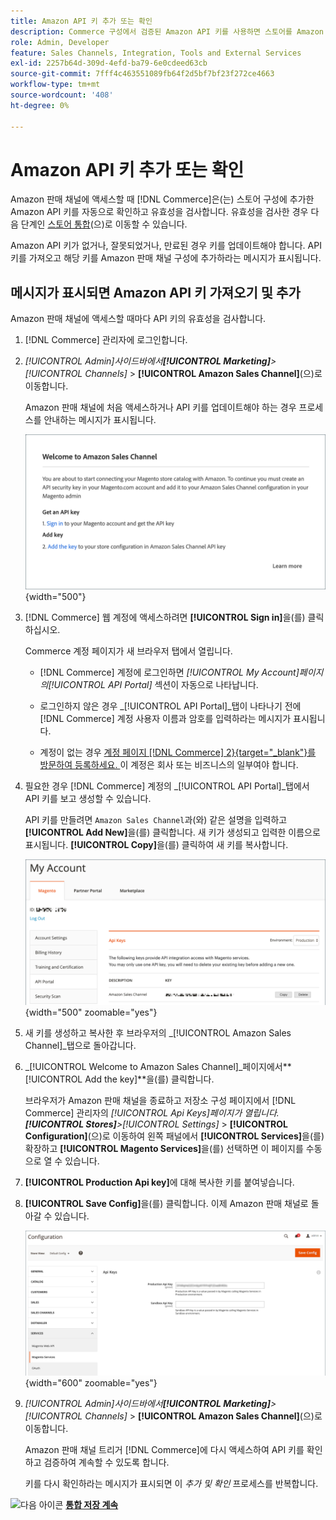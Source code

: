 ```yaml
---
title: Amazon API 키 추가 또는 확인
description: Commerce 구성에서 검증된 Amazon API 키를 사용하면 스토어를 Amazon 판매자 계정과 통합할 수 있습니다.
role: Admin, Developer
feature: Sales Channels, Integration, Tools and External Services
exl-id: 2257b64d-309d-4efd-ba79-6e0cdeed63cb
source-git-commit: 7fff4c463551089fb64f2d5bf7bf23f272ce4663
workflow-type: tm+mt
source-wordcount: '408'
ht-degree: 0%

---
```


# Amazon API 키 추가 또는 확인

Amazon 판매 채널에 액세스할 때 [!DNL Commerce]은(는) 스토어 구성에 추가한 Amazon API 키를 자동으로 확인하고 유효성을 검사합니다. 유효성을 검사한 경우 다음 단계인 [스토어 통합](./store-integration.md)(으)로 이동할 수 있습니다.

Amazon API 키가 없거나, 잘못되었거나, 만료된 경우 키를 업데이트해야 합니다. API 키를 가져오고 해당 키를 Amazon 판매 채널 구성에 추가하라는 메시지가 표시됩니다.

## 메시지가 표시되면 Amazon API 키 가져오기 및 추가

Amazon 판매 채널에 액세스할 때마다 API 키의 유효성을 검사합니다.

1. [!DNL Commerce] 관리자에 로그인합니다.

1. _[!UICONTROL Admin]_사이드바에서&#x200B;**[!UICONTROL Marketing]**>_[!UICONTROL Channels]_ > **[!UICONTROL Amazon Sales Channel]**(으)로 이동합니다.

   Amazon 판매 채널에 처음 액세스하거나 API 키를 업데이트해야 하는 경우 프로세스를 안내하는 메시지가 표시됩니다.

   ![Amazon API 키 프롬프트 가져오기 및 추가](assets/amazon-api-verification-prompt.png){width="500"}

1. [!DNL Commerce] 웹 계정에 액세스하려면 **[!UICONTROL Sign in]**&#x200B;을(를) 클릭하십시오.

   Commerce 계정 페이지가 새 브라우저 탭에서 열립니다.

   - [!DNL Commerce] 계정에 로그인하면 _[!UICONTROL My Account]_페이지의_[!UICONTROL API Portal]_ 섹션이 자동으로 나타납니다.

   - 로그인하지 않은 경우 _[!UICONTROL API Portal]_탭이 나타나기 전에 [!DNL Commerce] 계정 사용자 이름과 암호를 입력하라는 메시지가 표시됩니다.

   - 계정이 없는 경우 [계정 페이지 [!DNL Commerce] 2}{target="_blank"}를 방문하여 등록하세요. ](https://account.magento.com/customer/account/login/) 이 계정은 회사 또는 비즈니스의 일부여야 합니다.

1. 필요한 경우 [!DNL Commerce] 계정의 _[!UICONTROL API Portal]_탭에서 API 키를 보고 생성할 수 있습니다.

   API 키를 만들려면 `Amazon Sales Channel`과(와) 같은 설명을 입력하고 **[!UICONTROL Add New]**&#x200B;을(를) 클릭합니다. 새 키가 생성되고 입력한 이름으로 표시됩니다. **[!UICONTROL Copy]**&#x200B;을(를) 클릭하여 새 키를 복사합니다.

   ![API 키 생성 또는 복사](assets/amazon-add-api-key.png){width="500" zoomable="yes"}

1. 새 키를 생성하고 복사한 후 브라우저의 _[!UICONTROL Amazon Sales Channel]_탭으로 돌아갑니다.

1. _[!UICONTROL Welcome to Amazon Sales Channel]_페이지에서&#x200B;**[!UICONTROL Add the key]**을(를) 클릭합니다.

   브라우저가 Amazon 판매 채널을 종료하고 저장소 구성 페이지에서 [!DNL Commerce] 관리자의 _[!UICONTROL Api Keys]_페이지가 열립니다.**[!UICONTROL Stores]**>_[!UICONTROL Settings]_ > **[!UICONTROL Configuration]**(으)로 이동하여 왼쪽 패널에서 **[!UICONTROL Services]**&#x200B;을(를) 확장하고 **[!UICONTROL Magento Services]**&#x200B;을(를) 선택하면 이 페이지를 수동으로 열 수 있습니다.

1. **[!UICONTROL Production Api key]**&#x200B;에 대해 복사한 키를 붙여넣습니다.

1. **[!UICONTROL Save Config]**&#x200B;을(를) 클릭합니다. 이제 Amazon 판매 채널로 돌아갈 수 있습니다.

   ![저장소 구성에 API 키 추가](assets/config-magento-services-api-screen.png){width="600" zoomable="yes"}

1. _[!UICONTROL Admin]_사이드바에서&#x200B;**[!UICONTROL Marketing]**>_[!UICONTROL Channels]_ > **[!UICONTROL Amazon Sales Channel]**(으)로 이동합니다.

   Amazon 판매 채널 트리거 [!DNL Commerce]에 다시 액세스하여 API 키를 확인하고 검증하여 계속할 수 있도록 합니다.

   키를 다시 확인하라는 메시지가 표시되면 이 _추가 및 확인_ 프로세스를 반복합니다.

![다음 아이콘](assets/btn-next.png) [**통합 저장 계속**](./store-integration.md)
